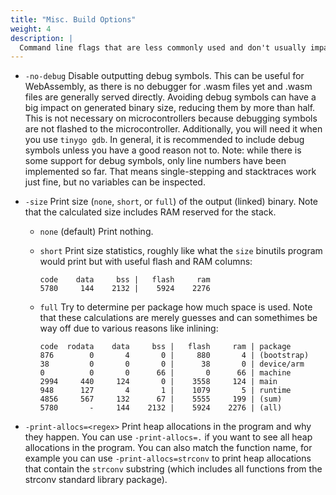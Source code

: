 ```yaml
---
title: "Misc. Build Options"
weight: 4
description: |
  Command line flags that are less commonly used and don't usually impact the build.
---
```


- `-no-debug`
Disable outputting debug symbols. This can be useful for WebAssembly, as there is no debugger for .wasm files yet and .wasm files are generally served directly. Avoiding debug symbols can have a big impact on generated binary size, reducing them by more than half.
This is not necessary on microcontrollers because debugging symbols are not flashed to the microcontroller. Additionally, you will need it when you use `tinygo gdb`. In general, it is recommended to include debug symbols unless you have a good reason not to.
Note: while there is some support for debug symbols, only line numbers have been implemented so far. That means single-stepping and stacktraces work just fine, but no variables can be inspected.

- `-size`
    Print size (``none``, ``short``, or ``full``) of the output (linked) binary. Note that the calculated size includes RAM reserved for the stack.

    - `none` (default)
        Print nothing.
    
    - `short`
        Print size statistics, roughly like what the ``size`` binutils program would print but with useful flash and RAM columns:
        ```
        code    data     bss |   flash     ram
        5780     144    2132 |    5924    2276
        ```
    
    - `full`
        Try to determine per package how much space is used. Note that these calculations are merely guesses and can somethimes be way off due to various reasons like inlining:
        ```
        code  rodata    data     bss |   flash     ram | package
        876        0       4       0 |     880       4 | (bootstrap)
        38         0       0       0 |      38       0 | device/arm
        0          0       0      66 |       0      66 | machine
        2994     440     124       0 |    3558     124 | main
        948      127       4       1 |    1079       5 | runtime
        4856     567     132      67 |    5555     199 | (sum)
        5780       -     144    2132 |    5924    2276 | (all)
        ```

- `-print-allocs=<regex>`
    Print heap allocations in the program and why they happen. You can use `-print-allocs=.` if you want to see all heap allocations in the program. You can also match the function name, for example you can use `-print-allocs=strconv` to print heap allocations that contain the `strconv` substring (which includes all functions from the strconv standard library package).
